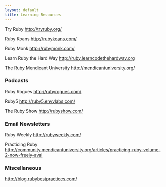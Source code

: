 ```yaml
---
layout: default
title: Learning Resources
---
```


Try Ruby
http://tryruby.org/

Ruby Koans
http://rubykoans.com/

Ruby Monk
http://rubymonk.com/

Learn Ruby the Hard Way
http://ruby.learncodethehardway.org

The Ruby Mendicant University
http://mendicantuniversity.org/

### Podcasts

Ruby Rogues
http://rubyrogues.com/

Ruby5
http://ruby5.envylabs.com/

The Ruby Show
http://rubyshow.com/

### Email Newsletters

Ruby Weekly
http://rubyweekly.com/

Practicing Ruby
http://community.mendicantuniversity.org/articles/practicing-ruby-volume-2-now-freely-avai

### Miscellaneous
http://blog.rubybestpractices.com/
